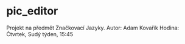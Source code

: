 # pic_editor
Projekt na předmět Značkovací Jazyky.
Autor: Adam Kovařík
Hodina: Čtvrtek, Sudý týden, 15:45
